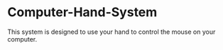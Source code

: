 # Computer-Hand-System

This system is designed to use your hand to control the mouse on your computer. 

